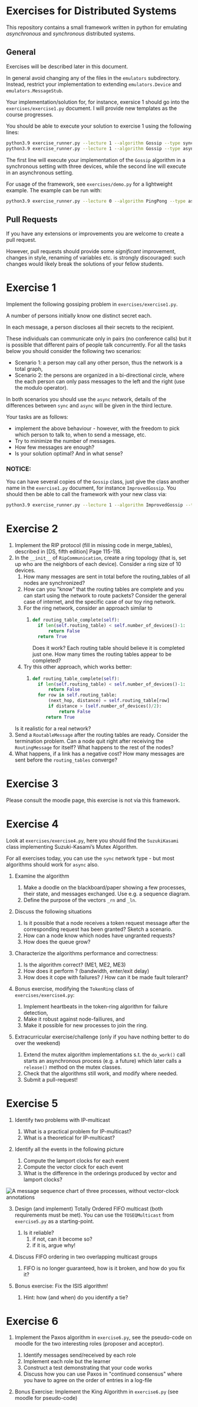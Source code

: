 # Exercises for Distributed Systems
This repository contains a small framework written in python for emulating *asynchronous* and *synchronous* distributed systems.

## General
Exercises will be described later in this document.

In general avoid changing any of the files in the `emulators` subdirectory.
Instead, restrict your implementation to extending `emulators.Device` and `emulators.MessageStub`.

Your implementation/solution for, for instance, exersice 1 should go into the `exercises/exercise1.py` document.
I will provide new templates as the course progresses.

You should be able to execute your solution to exercise 1 using the following lines:
```bash
python3.9 exercise_runner.py --lecture 1 --algorithm Gossip --type sync --devices 3
python3.9 exercise_runner.py --lecture 1 --algorithm Gossip --type async --devices 3
```

The first line will execute your implementation of the `Gossip` algorithm in a synchronous setting with three devices, 
while the second line will execute in an asynchronous setting.

For usage of the framework, see `exercises/demo.py` for a lightweight example.
The example can be run with:
```bash
python3.9 exercise_runner.py --lecture 0 --algorithm PingPong --type async --devices 3
```

## Pull Requests
If you have any extensions or improvements you are welcome to create a pull request.

However, pull requests should provide some *significant* improvement, changes in style, renaming of variables etc. 
is strongly discouraged: such changes would likely break the solutions of your fellow students.

# Exercise 1
Implement the following gossiping problem in `exercises/exercise1.py`.

A number of persons initially know one distinct secret each.

In each message, a person discloses all their secrets to the recipient.

These individuals can communicate only in pairs (no conference calls) but it is possible that different pairs of people talk concurrently. For all the tasks below you should consider the following two scenarios:

 - Scenario 1: a person may call any other person, thus the network is a total graph,
 - Scenario 2: the persons are organized in a bi-directional circle, where the each person can only pass messages to the left and the right (use the modulo operator).

In both scenarios you should use the `async` network, details of the differences between `sync` and `async` will be given in the third lecture.

Your tasks are as follows:

 - implement the above behaviour - however, with the freedom to pick which person to talk to, when to send a message, etc. 
 - Try to minimize the number of messages.
 - How few messages are enough?
 - Is your solution optimal? And in what sense?

### NOTICE:
You can have several copies of the `Gossip` class, just give the class another name in the `exercise1.py` document, for instance `ImprovedGossip`.
You should then be able to call the framework with your new class via:
```bash
python3.9 exercise_runner.py --lecture 1 --algorithm ImprovedGossip --type async --devices 3
```

# Exercise 2
1. Implement the RIP protocol (fill in missing code in merge_tables), described in \[DS, fifth edition\] Page 115-118.
2. In the `__init__` of `RipCommunication`, create a ring topology (that is, set up who are the neighbors of each device). Consider a ring size of 10 devices.
   1. How many messages are sent in total before the routing_tables of all nodes are synchronized?
   2. How can you "know" that the routing tables are complete and you can start using the network to route packets? Consider the general case of internet, and the specific case of our toy ring network. 
   3. For the ring network, consider an approach similar to
      1. ```python
         def routing_table_complete(self):
           if len(self.routing_table) < self.number_of_devices()-1:
               return False
           return True
         ```
         Does it work? Each routing table should believe it is completed just one. How many times the routing tables appear to be completed?
   4. Try this other approach, which works better:
      1. ```python
         def routing_table_complete(self):
           if len(self.routing_table) < self.number_of_devices()-1:
               return False
           for row in self.routing_table:
               (next_hop, distance) = self.routing_table[row]
               if distance > (self.number_of_devices()/2):
                   return False
              return True
         ```
    Is it realistic for a real network?
3. Send a `RoutableMessage` after the routing tables are ready. Consider the termination problem. Can a node quit right after receiving the `RoutingMessage` for itself? What happens to the rest of the nodes?
4. What happens, if a link has a negative cost? How many messages are sent before the `routing_tables` converge?

# Exercise 3
Please consult the moodle page, this exercise is not via this framework.

# Exercise 4
Look at `exercises/exercise4.py`, here you should find the `SuzukiKasami` class 
implementing Suzuki-Kasami’s Mutex Algorithm.

For all exercises today, you can use the `sync` network type - but most algorithms should work for `async` also.

1. Examine the algorithm 
    1. Make a doodle on the blackboard/paper showing a few processes, their state, and messages exchanged. Use e.g. a sequence diagram.
    2. Define the purpose of the vectors `_rn` and `_ln`.
2. Discuss the following situations
   1. Is it possible that a node receives a token request message after the corresponding request has been granted? Sketch a scenario.
   2. How can a node know which nodes have ungranted requests?
   3. How does the queue grow?

3. Characterize the algorithms performance and correctness:
   1. Is the algorithm correct? (ME1, ME2, ME3)
   2. How does it perform ? (bandwidth, enter/exit delay)
   3. How does it cope with failures? / How can it be made fault tolerant?

4. Bonus exercise, modifying the `TokenRing` class of `exercises/exercise4.py`:
   1. Implement heartbeats in the token-ring algorithm for failure detection,
   2. Make it robust against node-failiures, and
   3. Make it possible for new processes to join the ring.

5. Extracurricular exercise/challenge (only if you have nothing better to do over the weekend)
   1. Extend the mutex algorithm implementations s.t. the `do_work()` call starts an asynchronous process (e.g. a future) which later calls a `release()` method on the mutex classes.
   2. Check that the algorithms still work, and modify where needed.
   3. Submit a pull-request!

# Exercise 5
1. Identify two problems with IP-multicast
   1. What is a practical problem for IP-multicast? 
   2. What is a theoretical for IP-multicast?
   
2. Identify all the events in the following picture
   1. Compute the lamport clocks for each event
   2. Compute the vector clock for each event
   3. What is the difference in the orderings produced by vector and lamport clocks?

![A message sequence chart of three processes, without vector-clock annotations](figures/vector_clock_exercise.png)


3. Design (and implement) Totally Ordered FIFO multicast (both requirements must be met).
   You can use the `TOSEQMulticast` from `exercise5.py` as a starting-point.

   1. Is it reliable? 
      1. if not, can it become so? 
      2. if it is, argue why!

4. Discuss FIFO ordering in two overlapping multicast groups
   1. FIFO is no longer guaranteed, how is it broken, and how do you fix it?

5. Bonus exercise: Fix the ISIS algorithm!
   1. Hint: how (and when) do you identify a tie?

# Exercise 6
1. Implement the Paxos algorithm in `exercise6.py`, see the pseudo-code on moodle for the two interesting roles (proposer and acceptor).
   1. Identify messages send/received by each role
   2. Implement each role but the learner
   3. Construct a test demonstrating that your code works
   4. Discuss how you can use Paxos in "continued consensus" where you have to agree on the order of entries in a log-file

2. Bonus Exercise: Implement the King Algorithm in `exercise6.py` (see moodle for pseudo-code)